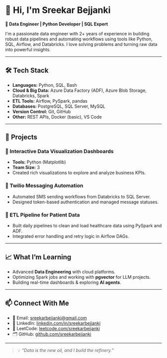 
# 👋 Hi, I'm Sreekar Bejjanki

**🚀 Data Engineer | Python Developer | SQL Expert**

I'm a passionate data engineer with 2+ years of experience in building robust data pipelines and automating workflows using tools like Python, SQL, Airflow, and Databricks. I love solving problems and turning raw data into powerful insights.

---

## 🛠️ Tech Stack

- **Languages:** Python, SQL, Bash
- **Cloud & Big Data:** Azure Data Factory (ADF), Azure Blob Storage, Databricks, Spark
- **ETL Tools:** Airflow, PySpark, pandas
- **Databases:** PostgreSQL, SQL Server, MySQL
- **Version Control:** Git, GitHub
- **Other:** REST APIs, Docker (basic), VS Code

---

## 🧠 Projects

### 🔹 Interactive Data Visualization Dashboards
- **Tools:** Python (Matplotlib)
- **Team Size:** 3
- Created rich visualizations to explore and analyze business KPIs.

### 🔹 Twilio Messaging Automation
- Automated SMS sending workflows from Databricks to SQL Server.
- Designed token-based authentication and managed message statuses.

### 🔹 ETL Pipeline for Patient Data
- Built daily pipelines to clean and load healthcare data using PySpark and ADF.
- Integrated error handling and retry logic in Airflow DAGs.

---

## 📈 What I’m Learning

- Advanced **Data Engineering** with cloud platforms.
- Optimizing Spark jobs and working with **pgvector** for LLM projects.
- Building real-time dashboards & exploring **AI agents**.

---

## 📫 Connect With Me

- 📧 Email: [sreekarbejjanki@gmail.com](mailto:sreekarbejjanki@gmail.com)
- 💼 LinkedIn: [linkedin.com/in/sreekarbejjanki](https://www.linkedin.com/in/sreekarbejjanki/)
- 🧠 LeetCode: [leetcode.com/sreekarbejjanki](https://leetcode.com/sreekarbejjanki/)
- 🗂️ GitHub: [github.com/sreekarbejjanki](https://github.com/sreekarbejjanki)

---

> 💡 *“Data is the new oil, and I build the refinery.”*


